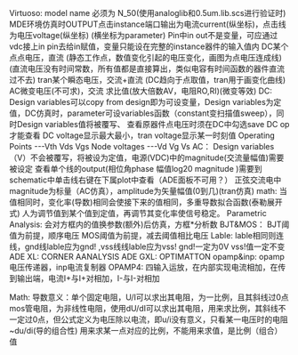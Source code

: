 Virtuoso:
  model name 必须为 N_50(使用analoglib和0.5um.lib.scs进行验证时)
  MDE环境仿真时OUTPUT点击instance端口输出为电流current(纵坐标)，点击线为电压voltage(纵坐标) (横坐标为parameter)
  Pin中in out不是变量，可应通过vdc接上in pin去给in赋值，变量只能设在完整的instance器件的输入值内
  DC某个点点电压，直流  (静态工作点，数值变化引起的电压变化，画图为点电压连成线)(直流电压没有时间常数，所有值都是直接算出，类似电容有时间函数的器件直流过不去)
  tran某个瞬态电压，交流+直流  (DC趋向于点取值，tran用于画变化曲线)
  AC微变电压(不可求)，交流  求比值(放大倍数AV，电阻RO,RI)(微变等效)
  DC:
  Design variables可以copy from design即为可设变量，Design variables为定值，DC仿真时，parameter可设variables函数（constant变扫描值sweep），同时Design variables值将被覆写、
  查看原器件点电压时须在DC中勾选save DC op才能查看
  DC voltage显示最大最小，tran voltage显示某一时刻值
  Operating Points ---Vth Vds Vgs    Node voltages ---Vd Vg Vs
  AC：
  Design variables（V）不会被覆写，将被设为定值，电源(VDC)中的magnitude(交流量幅值)需要被设定
  查看单个线的output(相位角phase 幅值log20 magnitude )需要到schematic中单击线右键在下属plot中查看（ADE面板不可用？）
  正弦交流电中magnitude为标量（AC仿真），amplitude为矢量幅值(0到几)(tran仿真)
  math:
  当值相同时，变化率(导数)相同会使接下来的值相同，多重导数拟合函数(泰勒展开式) 人为调节值到某个值到定值，再调节其变化率使信号稳定。
  Parametric Analysis:
  会对方框内的值换参数(额外)后仿真，方框*分析数
  BJT&MOS：
  BJT阈值为前提，顺序电压 MOS阈值为前提，减去阈值相比电压
  Lable:
  lable相同则连线，gnd线lable应为gnd! ,vss线线lable应为vss! gnd!一定为0V vss!值一定不变
  ADE XL:
  CORNER AANALYSIS
  ADE GXL:
  OPTIMATTON
  opamp&inp:
  opamp电压传递器，inp电流复制器
  OPAMP4:
  四输入运放，在内部实现电流相加，在传到输出端，电流I+与I+对相加，I-与I-对相加
  
  Math:
    导数意义：单个固定电阻，U/I可以求出其电阻，为一比例，且其斜线过0点 
              mos管电阻，为非线性电阻，使用dU/dI可以求出其电阻，用来求比例，其斜线不一定过0点，但公式定义为电压除以电流，即u/i没有意义，只看某一电压时的电阻~du/di(导的组合性)
              用来求某一点对应的比例，不能用来求值，是比例（组合）值
